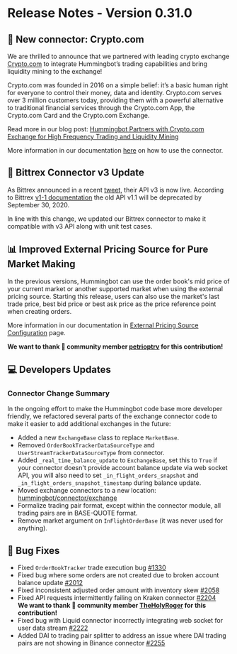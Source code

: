 # Release Notes - Version 0.31.0

## 🔗 New connector: Crypto.com

We are thrilled to announce that we partnered with leading crypto exchange [Crypto.com](https://crypto.com/exchange) to integrate Hummingbot’s trading capabilities and bring liquidity mining to the exchange!

Crypto.com was founded in 2016 on a simple belief: it’s a basic human right for everyone to control their money, data and identity. Crypto.com serves over 3 million customers today, providing them with a powerful alternative to traditional financial services through the Crypto.com App, the Crypto.com Card and the Crypto.com Exchange.

Read more in our blog post: [Hummingbot Partners with Crypto.com Exchange for High Frequency Trading and Liquidity Mining](https://hummingbot.io/blog/2020-09-hummingbot-partners-with-crypto-com/)

More information in our documentation [here](/connectors/crypto-com) on how to use the connector.


## 🔗 Bittrex Connector v3 Update

As Bittrex announced in a recent [tweet](https://twitter.com/BittrexExchange/status/1273408336214491136), their API v3 is now live. According to Bittrex [v1-1 documentation](https://bittrex.github.io/api/v1-1) the old API v1.1 will be deprecated by September 30, 2020.

In line with this change, we updated our Bittrex connector to make it compatible with v3 API along with unit test cases.


## 📊 Improved External Pricing Source for Pure Market Making

In the previous versions, Hummingbot can use the order book's mid price of your current market or another supported market when using the external pricing source. Starting this release, users can also use the market's last trade price, best bid price or best ask price as the price reference point when creating orders.

More information in our documentation in [External Pricing Source Configuration](/strategies/advanced-mm/price-source) page.

**We want to thank 🙏 community member [petrioptrv](https://github.com/petioptrv) for this contribution!**


## 💻 Developers Updates

### Connector Change Summary

In the ongoing effort to make the Hummingbot code base more developer friendly, we refactored several parts of the exchange connector code to make it easier to add additional exchanges in the future:

* Added a new `ExchangeBase` class to replace `MarketBase`.
* Removed `OrderBookTrackerDataSourceType` and `UserStreamTrackerDataSourceType` from connector.
* Added `_real_time_balance_update` to `ExchangeBase`, set this to `True` if your connector doesn't provide account balance 
update via web socket API, you will also need to set `_in_flight_orders_snapshot` and `_in_flight_orders_snapshot_timestamp` 
during balance update.
* Moved exchange connectors to a new location: [hummingbot/connector/exchange](https://github.com/CoinAlpha/hummingbot/tree/development/hummingbot/connector/exchange)
* Formalize trading pair format, except within the connector module, all trading pairs are in BASE-QUOTE format.
* Remove market argument on `InFlightOrderBase` (it was never used for anything).


## 🐞 Bug Fixes

* Fixed `OrderBookTracker` trade execution bug [#1330](https://github.com/CoinAlpha/hummingbot/issues/1330)
* Fixed bug where some orders are not created due to broken account balance update [#2012](https://github.com/CoinAlpha/hummingbot/issues/2012)
* Fixed inconsistent adjusted order amount with inventory skew [#2058](https://github.com/CoinAlpha/hummingbot/issues/2058)
* Fixed API requests intermittently failing on Kraken connector [#2204](https://github.com/CoinAlpha/hummingbot/issues/2204) </br> **We want to thank 🙏 community member [TheHolyRoger](https://github.com/TheHolyRoger) for this contribution!**
* Fixed bug with Liquid connector incorrectly integrating web socket for user data stream [#2222](https://github.com/CoinAlpha/hummingbot/issues/2222)
* Added DAI to trading pair splitter to address an issue where DAI trading pairs are not showing in Binance connector [#2255](https://github.com/CoinAlpha/hummingbot/issues/2255)
